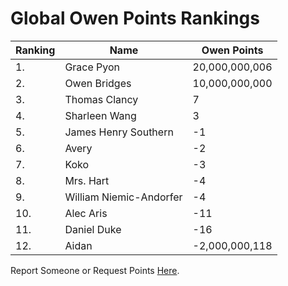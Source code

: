 # Global Owen Points Rankings

|Ranking|Name|Owen Points|
| ----------- | ----------- | ----------- |
| 1. | Grace Pyon | 20,000,000,006 | 
| 2. | Owen Bridges | 10,000,000,000 |
| 3. | Thomas Clancy | 7 |
| 4. | Sharleen Wang | 3 |
| 5. | James Henry Southern | -1 |
| 6. | Avery | -2 |
| 7. | Koko | -3 |
| 8. | Mrs. Hart | -4 |
| 9. | William Niemic-Andorfer | -4 |
| 10. | Alec Aris | -11 |
| 11. | Daniel Duke | -16 |
| 12. | Aidan | -2,000,000,118 |

Report Someone or Request Points [Here](https://forms.gle/cc2Y95JU66t6gKew9).
